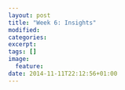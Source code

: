 ```yaml
---
layout: post
title: "Week 6: Insights"
modified:
categories: 
excerpt:
tags: []
image:
  feature:
date: 2014-11-11T22:12:56+01:00
---
```


